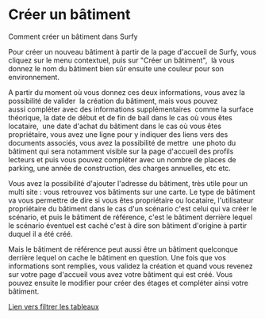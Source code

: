 # Créer un bâtiment


Comment créer un bâtiment dans Surfy

<Youtube code="M26SIN2q0Mk"/>

<PropertyType objectTypeName="building" name="color"/>

Pour créer un nouveau bâtiment à partir de la page d'accueil de Surfy, vous cliquez sur le menu contextuel, puis sur "Créer un bâtiment",  là vous donnez le nom du bâtiment bien sûr ensuite une couleur pour son environnement.  

A partir du moment où vous donnez ces deux informations, vous avez la possibilité de valider  la création du bâtiment, mais vous pouvez aussi compléter avec des informations supplémentaires  comme la surface théorique, la date de début et de fin de bail dans le cas où vous êtes locataire,  une date d'achat du bâtiment dans le cas où vous êtes propriétaire, vous avez une ligne pour y indiquer des liens vers des documents associés, vous avez la possibilité de mettre  une photo du bâtiment qui sera notamment visible sur la page d'accueil des profils lecteurs et puis vous pouvez compléter avec un nombre de places de parking, une année de construction, des charges annuelles, etc etc. 
 
Vous avez la possibilité d'ajouter l'adresse du bâtiment, très utile pour un multi site : vous retrouvez vos bâtiments sur une carte. Le type de bâtiment va vous permettre de dire si vous êtes propriétaire ou locataire, l'utilisateur propriétaire du bâtiment dans le cas d'un scénario c'est celui qui va créer le scénario, et puis le bâtiment de référence, c'est le bâtiment derrière lequel le scénario éventuel est caché c'est à dire son bâtiment d'origine à partir duquel il a été créé. 
 
Mais le bâtiment de référence peut aussi être un bâtiment quelconque derrière lequel on cache le bâtiment en question. Une fois que vos informations sont remplies, vous validez la création et quand vous revenez sur votre page d'accueil vous avez votre bâtiment qui est créé. Vous pouvez ensuite le modifier pour créer des étages et compléter ainsi votre bâtiment. 

[Lien vers filtrer les tableaux](/docs/navigation/filtres/filtrer-les-tableaux.md)